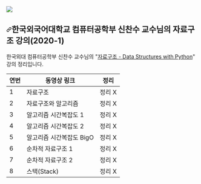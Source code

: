 <img src="https://img.shields.io/badge/Python-3776AB?style=flat&logo=Python&logoColor=white"/>
<h2 dir="auto"><a id="user-content-한국외국어대학교-컴퓨터공학부-신찬수-교수님의-자료구조-강의2020-1" class="anchor" aria-hidden="true" href="#한국외국어대학교-컴퓨터공학부-신찬수-교수님의-자료구조-강의2020-1"><svg class="octicon octicon-link" viewBox="0 0 16 16" version="1.1" width="14" height="14" aria-hidden="true"><path fill-rule="evenodd" d="M7.775 3.275a.75.75 0 001.06 1.06l1.25-1.25a2 2 0 112.83 2.83l-2.5 2.5a2 2 0 01-2.83 0 .75.75 0 00-1.06 1.06 3.5 3.5 0 004.95 0l2.5-2.5a3.5 3.5 0 00-4.95-4.95l-1.25 1.25zm-4.69 9.64a2 2 0 010-2.83l2.5-2.5a2 2 0 012.83 0 .75.75 0 001.06-1.06 3.5 3.5 0 00-4.95 0l-2.5 2.5a3.5 3.5 0 004.95 4.95l1.25-1.25a.75.75 0 00-1.06-1.06l-1.25 1.25a2 2 0 01-2.83 0z"></path></svg></a>한국외국어대학교 컴퓨터공학부 신찬수 교수님의 자료구조 강의(2020-1)</h2>
<p dir="auto">한국외대 컴퓨터공학부 신찬수 교수님의 "<a href="https://www.youtube.com/playlist?list=PLsMufJgu5933ZkBCHS7bQTx0bncjwi4PK" rel="nofollow">자료구조 - Data Structures with Python</a>" 강의 정리입니다.</p>


| 연번 | 동영상 링크 | 정리 |
| ---- | -----------| ---- |
| 1 | 자료구조 | 정리 X |
| 2 | 자료구조와 알고리즘 | 정리 X |
| 3 | 알고리즘 시간복잡도 1 | 정리 X |
| 4 | 알고리즘 시간복잡도 2 | 정리 X |
| 5 | 알고리즘 시간복잡도 BigO | 정리 X |
| 6 | 순차적 자료구조 1  | 정리 X |
| 7 | 순차적 자료구조 2  | 정리 X |
| 8 | 스택(Stack) | 정리 X |
